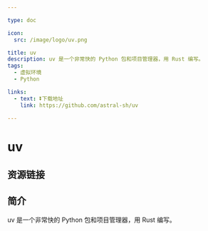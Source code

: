 ```yaml
---

type: doc

icon:
  src: /image/logo/uv.png

title: uv
description: uv 是一个非常快的 Python 包和项目管理器，用 Rust 编写。
tags:
  - 虚拟环境
  - Python

links:
  - text: ⏬下载地址
    link: https://github.com/astral-sh/uv

---
```


<ShowLogo />

# uv

<ShowTags />

<ShowBreadcrumb />

## 资源链接

<ShowLinks />

## 简介

uv 是一个非常快的 Python 包和项目管理器，用 Rust 编写。

